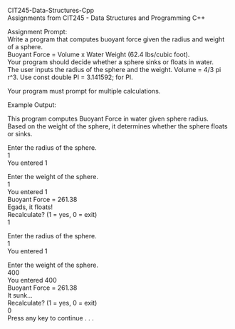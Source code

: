 CIT245-Data-Structures-Cpp  
Assignments from CIT245 - Data Structures and Programming C++  
  
Assignment Prompt:  
Write a program that computes buoyant force given the radius and weight of a sphere.  
Buoyant Force = Volume x Water Weight (62.4 lbs/cubic foot).  
Your program should decide whether a sphere sinks or floats in water.  
The user inputs the radius of the sphere and the weight. Volume = 4/3 pi r^3. 
Use const double PI = 3.141592; for PI.

Your program must prompt for multiple calculations.  

Example Output:  

This program computes Buoyant Force in water given sphere radius.  
Based on the weight of the sphere, it determines whether the sphere floats or sinks.  
  
  
Enter the radius of the sphere.  
1  
You entered 1  
  
Enter the weight of the sphere.  
1  
You entered 1  
Buoyant Force = 261.38  
Egads, it floats!  
Recalculate? (1 = yes, 0 = exit)  
1  
  
Enter the radius of the sphere.  
1  
You entered 1  
  
Enter the weight of the sphere.  
400  
You entered 400  
Buoyant Force = 261.38  
It sunk...  
Recalculate? (1 = yes, 0 = exit)  
0  
Press any key to continue . . .  


